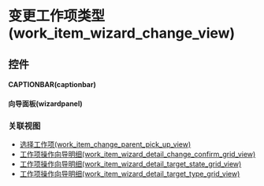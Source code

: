 # 变更工作项类型(work_item_wizard_change_view)  <!-- {docsify-ignore-all} -->



## 控件
#### CAPTIONBAR(captionbar)
#### 向导面板(wizardpanel)


### 关联视图
  * [选择工作项(work_item_change_parent_pick_up_view)](app/view/work_item_change_parent_pick_up_view)
  * [工作项操作向导明细(work_item_wizard_detail_change_confirm_grid_view)](app/view/work_item_wizard_detail_change_confirm_grid_view)
  * [工作项操作向导明细(work_item_wizard_detail_target_state_grid_view)](app/view/work_item_wizard_detail_target_state_grid_view)
  * [工作项操作向导明细(work_item_wizard_detail_target_type_grid_view)](app/view/work_item_wizard_detail_target_type_grid_view)

<script>
 const { createApp } = Vue
  createApp({
    data() {
      return {

      }
    }
  }).use(ElementPlus).mount('#app')
</script>